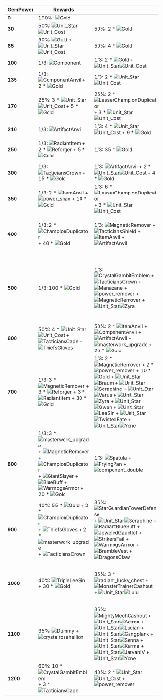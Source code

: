 | **GemPower** | **Rewards**                                                                                                                                                                                                                                                                                                                                                                                                                                                                                                 |                                                                                                                                                                                                                                                                                                                                                                                                                                                                                                                                                                                                                                                                                                                                                                                                                                                                                                                                                                                                                                                                                                                                                                       |                                                                                                                                                                                                                                                                                                                                                                                                                                                                                                                                                                                                                                                                                                                                                                                                                                                                      |                                                                                                                         |                                                                                                                             |
| -            | -                                                                                                                                                                                                                                                                                                                                                                                                                                                                                                           | -                                                                                                                                                                                                                                                                                                                                                                                                                                                                                                                                                                                                                                                                                                                                                                                                                                                                                                                                                                                                                                                                                                                                                                     | -                                                                                                                                                                                                                                                                                                                                                                                                                                                                                                                                                                                                                                                                                                                                                                                                                                                                    | -                                                                                                                       | -                                                                                                                           |
| **0**        | 100%: ![Gold](../../tftspecs/icon/rewards/Gold.png)                                                                                                                                                                                                                                                                                                                                                                                                                                                         |                                                                                                                                                                                                                                                                                                                                                                                                                                                                                                                                                                                                                                                                                                                                                                                                                                                                                                                                                                                                                                                                                                                                                                       |                                                                                                                                                                                                                                                                                                                                                                                                                                                                                                                                                                                                                                                                                                                                                                                                                                                                      |                                                                                                                         |                                                                                                                             |
| **30**       | 50%: ![Unit_Star](../../tftspecs/icon/rewards/Champion_Star_1.png)![Unit_Cost](../../tftspecs/icon/rewards/Champion_Cost_2.png)                                                                                                                                                                                                                                                                                                                                                                             | 50%: 2 * ![Gold](../../tftspecs/icon/rewards/Gold.png)                                                                                                                                                                                                                                                                                                                                                                                                                                                                                                                                                                                                                                                                                                                                                                                                                                                                                                                                                                                                                                                                                                                |                                                                                                                                                                                                                                                                                                                                                                                                                                                                                                                                                                                                                                                                                                                                                                                                                                                                      |                                                                                                                         |                                                                                                                             |
| **65**       | 50%: ![Gold](../../tftspecs/icon/rewards/Gold.png) + ![Unit_Star](../../tftspecs/icon/rewards/Champion_Star_1.png)![Unit_Cost](../../tftspecs/icon/rewards/Champion_Cost_3.png)                                                                                                                                                                                                                                                                                                                             | 50%: 4 * ![Gold](../../tftspecs/icon/rewards/Gold.png)                                                                                                                                                                                                                                                                                                                                                                                                                                                                                                                                                                                                                                                                                                                                                                                                                                                                                                                                                                                                                                                                                                                |                                                                                                                                                                                                                                                                                                                                                                                                                                                                                                                                                                                                                                                                                                                                                                                                                                                                      |                                                                                                                         |                                                                                                                             |
| **100**      | 1/3: ![Component](../../tftspecs/icon/rewards/Component.jpg)                                                                                                                                                                                                                                                                                                                                                                                                                                                | 1/3: 2 * ![Gold](../../tftspecs/icon/rewards/Gold.png) + ![Unit_Star](../../tftspecs/icon/rewards/Champion_Star_2.png)![Unit_Cost](../../tftspecs/icon/rewards/Champion_Cost_2.png)                                                                                                                                                                                                                                                                                                                                                                                                                                                                                                                                                                                                                                                                                                                                                                                                                                                                                                                                                                                   | 1/3: 8 * ![Gold](../../tftspecs/icon/rewards/Gold.png)                                                                                                                                                                                                                                                                                                                                                                                                                                                                                                                                                                                                                                                                                                                                                                                                               |                                                                                                                         |                                                                                                                             |
| **135**      | 1/3: ![ComponentAnvil](../../tftspecs/icon/rewards/ComponentAnvil.png) + 2 * ![Gold](../../tftspecs/icon/rewards/Gold.png)                                                                                                                                                                                                                                                                                                                                                                                  | 1/3: 2 * ![Unit_Star](../../tftspecs/icon/rewards/Champion_Star_2.png)![Unit_Cost](../../tftspecs/icon/rewards/Champion_Cost_2.png)                                                                                                                                                                                                                                                                                                                                                                                                                                                                                                                                                                                                                                                                                                                                                                                                                                                                                                                                                                                                                                   | 1/3: 3 * ![Unit_Star](../../tftspecs/icon/rewards/Champion_Star_1.png)![Unit_Cost](../../tftspecs/icon/rewards/Champion_Cost_3.png) + 2 * ![Gold](../../tftspecs/icon/rewards/Gold.png)                                                                                                                                                                                                                                                                                                                                                                                                                                                                                                                                                                                                                                                                              |                                                                                                                         |                                                                                                                             |
| **170**      | 25%: 3 * ![Unit_Star](../../tftspecs/icon/rewards/Champion_Star_1.png)![Unit_Cost](../../tftspecs/icon/rewards/Champion_Cost_4.png) + 5 * ![Gold](../../tftspecs/icon/rewards/Gold.png)                                                                                                                                                                                                                                                                                                                     | 25%: 2 * ![LesserChampionDuplicator](../../tftspecs/icon/rewards/LesserChampionDuplicator.png) + 3 * ![Unit_Star](../../tftspecs/icon/rewards/Champion_Star_1.png)![Unit_Cost](../../tftspecs/icon/rewards/Champion_Cost_3.png)                                                                                                                                                                                                                                                                                                                                                                                                                                                                                                                                                                                                                                                                                                                                                                                                                                                                                                                                       | 25%: 2 * ![Component](../../tftspecs/icon/rewards/Component.jpg)                                                                                                                                                                                                                                                                                                                                                                                                                                                                                                                                                                                                                                                                                                                                                                                                     | 12.5%: ![Spatula](../../tftitems/icon/set15/Components/Spatula.png) + 2 * ![Gold](../../tftspecs/icon/rewards/Gold.png) | 12.5%: ![FryingPan](../../tftitems/icon/set15/Components/FryingPan.png) + 2 * ![Gold](../../tftspecs/icon/rewards/Gold.png) |
| **210**      | 1/3: ![ArtifactAnvil](../../tftspecs/icon/rewards/ArtifactAnvil.png)                                                                                                                                                                                                                                                                                                                                                                                                                                        | 1/3: 4 * ![Unit_Star](../../tftspecs/icon/rewards/Champion_Star_1.png)![Unit_Cost](../../tftspecs/icon/rewards/Champion_Cost_4.png) + 9 * ![Gold](../../tftspecs/icon/rewards/Gold.png)                                                                                                                                                                                                                                                                                                                                                                                                                                                                                                                                                                                                                                                                                                                                                                                                                                                                                                                                                                               | 1/3: ![ComponentAnvil](../../tftspecs/icon/rewards/ComponentAnvil.png) + ![Spatula](../../tftitems/icon/set15/Components/Spatula.png) + 2 * ![Gold](../../tftspecs/icon/rewards/Gold.png)                                                                                                                                                                                                                                                                                                                                                                                                                                                                                                                                                                                                                                                                            |                                                                                                                         |                                                                                                                             |
| **250**      | 1/3: ![RadiantItem](../../tftspecs/icon/rewards/RadiantItem.png) + 2 * ![Reforger](../../tftspecs/icon/rewards/Reforger.png) + 5 * ![Gold](../../tftspecs/icon/rewards/Gold.png)                                                                                                                                                                                                                                                                                                                            | 1/3: 35 * ![Gold](../../tftspecs/icon/rewards/Gold.png)                                                                                                                                                                                                                                                                                                                                                                                                                                                                                                                                                                                                                                                                                                                                                                                                                                                                                                                                                                                                                                                                                                               | 1/3: ![ChampionDuplicator](../../tftspecs/icon/rewards/ChampionDuplicator.png) + 2 * ![Unit_Star](../../tftspecs/icon/rewards/Champion_Star_1.png)![Unit_Cost](../../tftspecs/icon/rewards/Champion_Cost_4.png) + 15 * ![Gold](../../tftspecs/icon/rewards/Gold.png)                                                                                                                                                                                                                                                                                                                                                                                                                                                                                                                                                                                                 |                                                                                                                         |                                                                                                                             |
| **300**      | 1/3: ![TacticiansCrown](../../tftitems/icon/set15/Crown/ForceofNature.png) + 15 * ![Gold](../../tftspecs/icon/rewards/Gold.png)                                                                                                                                                                                                                                                                                                                                                                             | 1/3: ![ArtifactAnvil](../../tftspecs/icon/rewards/ArtifactAnvil.png) + 2 * ![Unit_Star](../../tftspecs/icon/rewards/Champion_Star_3.png)![Unit_Cost](../../tftspecs/icon/rewards/Champion_Cost_1.png) + 4 * ![Gold](../../tftspecs/icon/rewards/Gold.png)                                                                                                                                                                                                                                                                                                                                                                                                                                                                                                                                                                                                                                                                                                                                                                                                                                                                                                             | 1/3: 3 * ![ItemAnvil](../../tftspecs/icon/rewards/ItemAnvil.png)                                                                                                                                                                                                                                                                                                                                                                                                                                                                                                                                                                                                                                                                                                                                                                                                     |                                                                                                                         |                                                                                                                             |
| **350**      | 1/3: 2 * ![ItemAnvil](../../tftspecs/icon/rewards/ItemAnvil.png) + ![power_snax](../../tftspecs/icon/rewards/Set15_power_snax.png) + 10 * ![Gold](../../tftspecs/icon/rewards/Gold.png)                                                                                                                                                                                                                                                                                                                     | 1/3: 6 * ![LesserChampionDuplicator](../../tftspecs/icon/rewards/LesserChampionDuplicator.png) + 3 * ![Unit_Star](../../tftspecs/icon/rewards/Champion_Star_2.png)![Unit_Cost](../../tftspecs/icon/rewards/Champion_Cost_3.png)                                                                                                                                                                                                                                                                                                                                                                                                                                                                                                                                                                                                                                                                                                                                                                                                                                                                                                                                       | 1/3: 7 * ![Component](../../tftspecs/icon/rewards/Component.jpg)                                                                                                                                                                                                                                                                                                                                                                                                                                                                                                                                                                                                                                                                                                                                                                                                     |                                                                                                                         |                                                                                                                             |
| **400**      | 1/3: 2 * ![ChampionDuplicator](../../tftspecs/icon/rewards/ChampionDuplicator.png) + 40 * ![Gold](../../tftspecs/icon/rewards/Gold.png)                                                                                                                                                                                                                                                                                                                                                                     | 1/3: ![MagneticRemover](../../tftspecs/icon/rewards/MagneticRemover.png) + ![TacticiansShield](../../tftitems/icon/set15/Crown/TacticiansShield.png) + ![ItemAnvil](../../tftspecs/icon/rewards/ItemAnvil.png) + ![ArtifactAnvil](../../tftspecs/icon/rewards/ArtifactAnvil.png)                                                                                                                                                                                                                                                                                                                                                                                                                                                                                                                                                                                                                                                                                                                                                                                                                                                                                      | 1/3: ![Unit_Star](../../tftspecs/icon/rewards/Champion_Star_2.png)![Yuumi](../../tftchampions/icon/set15/Yuumi.jpg) + ![Unit_Star](../../tftspecs/icon/rewards/Champion_Star_2.png)![Leona](../../tftchampions/icon/set15/Leona.jpg) + ![Dawncore](../../tftitems/icon/set15/Artifacts/Dawncore.png) + ![LightshieldCrest](../../tftitems/icon/set15/Artifacts/LightshieldCrest.png) + 2 * ![MagneticRemover](../../tftspecs/icon/rewards/MagneticRemover.png) + ![power_remover](../../tftspecs/icon/rewards/Set15_power_remover.png)                                                                                                                                                                                                                                                                                                                               |                                                                                                                         |                                                                                                                             |
| **500**      | 1/3: 100 * ![Gold](../../tftspecs/icon/rewards/Gold.png)                                                                                                                                                                                                                                                                                                                                                                                                                                                    | 1/3: ![CrystalGambitEmblem](../../tftitems/icon/set15/Emblems/CrystalGambitEmblem.png) + ![TacticiansCrown](../../tftitems/icon/set15/Crown/ForceofNature.png) + ![Manazane](../../tftitems/icon/set15/Artifacts/OrnnItemMuramana.png) + ![power_remover](../../tftspecs/icon/rewards/Set15_power_remover.png) + ![MagneticRemover](../../tftspecs/icon/rewards/MagneticRemover.png) + ![Unit_Star](../../tftspecs/icon/rewards/Champion_Star_2.png)![Zyra](../../tftchampions/icon/set15/Zyra.jpg)                                                                                                                                                                                                                                                                                                                                                                                                                                                                                                                                                                                                                                                                   | 1/3: ![BastionEmblem](../../tftitems/icon/set15/Emblems/BastionEmblem.png) + ![DuelistEmblem](../../tftitems/icon/set15/Emblems/DuelistEmblem.png) + ![EdgelordEmblem](../../tftitems/icon/set15/Emblems/EdgelordEmblem.png) + ![ExecutionerEmblem](../../tftitems/icon/set15/Emblems/ExecutionerEmblem.png) + ![HeavyweightEmblem](../../tftitems/icon/set15/Emblems/HeavyweightEmblem.png) + ![JuggernautEmblem](../../tftitems/icon/set15/Emblems/JuggernautEmblem.png) + ![ProdigyEmblem](../../tftitems/icon/set15/Emblems/ProdigyEmblem.png) + ![ProtectorEmblem](../../tftitems/icon/set15/Emblems/ProtectorEmblemItem.png) + ![SniperEmblem](../../tftitems/icon/set15/Emblems/SniperEmblemItem.png) + ![SorcererEmblem](../../tftitems/icon/set15/Emblems/SorcererEmblem.png) + ![StrategistEmblem](../../tftitems/icon/set15/Emblems/StrategistEmblem.png) |                                                                                                                         |                                                                                                                             |
| **600**      | 50%: 4 * ![Unit_Star](../../tftspecs/icon/rewards/Champion_Star_2.png)![Unit_Cost](../../tftspecs/icon/rewards/Champion_Cost_5.png) + ![TacticiansCape](../../tftitems/icon/set15/Crown/TacticiansCape.png) + ![ThiefsGloves](../../tftitems/icon/set15/Craftable/ThiefsGloves.png)                                                                                                                                                                                                                         | 50%: 2 * ![ItemAnvil](../../tftspecs/icon/rewards/ItemAnvil.png) + ![ComponentAnvil](../../tftspecs/icon/rewards/ComponentAnvil.png) + ![ArtifactAnvil](../../tftspecs/icon/rewards/ArtifactAnvil.png) + ![masterwork_upgrade](../../tftspecs/icon/rewards/masterwork_upgrade.png) + 25 * ![Gold](../../tftspecs/icon/rewards/Gold.png)                                                                                                                                                                                                                                                                                                                                                                                                                                                                                                                                                                                                                                                                                                                                                                                                                               |                                                                                                                                                                                                                                                                                                                                                                                                                                                                                                                                                                                                                                                                                                                                                                                                                                                                      |                                                                                                                         |                                                                                                                             |
| **700**      | 1/3: 3 * ![MagneticRemover](../../tftspecs/icon/rewards/MagneticRemover.png) + 3 * ![Reforger](../../tftspecs/icon/rewards/Reforger.png) + 3 * ![RadiantItem](../../tftspecs/icon/rewards/RadiantItem.png) + 30 * ![Gold](../../tftspecs/icon/rewards/Gold.png)                                                                                                                                                                                                                                             | 1/3: 2 * ![MagneticRemover](../../tftspecs/icon/rewards/MagneticRemover.png) + 2 * ![power_remover](../../tftspecs/icon/rewards/Set15_power_remover.png) + 10 * ![Gold](../../tftspecs/icon/rewards/Gold.png) + ![Unit_Star](../../tftspecs/icon/rewards/Champion_Star_2.png)![Braum](../../tftchampions/icon/set15/Braum.jpg) + ![Unit_Star](../../tftspecs/icon/rewards/Champion_Star_2.png)![Seraphine](../../tftchampions/icon/set15/Seraphine.jpg) + ![Unit_Star](../../tftspecs/icon/rewards/Champion_Star_2.png)![Varus](../../tftchampions/icon/set15/Varus.jpg) + ![Unit_Star](../../tftspecs/icon/rewards/Champion_Star_2.png)![Zyra](../../tftchampions/icon/set15/Zyra.jpg) + ![Unit_Star](../../tftspecs/icon/rewards/Champion_Star_2.png)![Gwen](../../tftchampions/icon/set15/Gwen.jpg) + ![Unit_Star](../../tftspecs/icon/rewards/Champion_Star_2.png)![LeeSin](../../tftchampions/icon/set15/LeeSin.jpg) + ![Unit_Star](../../tftspecs/icon/rewards/Champion_Star_2.png)![TwistedFate](../../tftchampions/icon/set15/TwistedFate.jpg) + ![Unit_Star](../../tftspecs/icon/rewards/Champion_Star_2.png)![Yone](../../tftchampions/icon/set15/Yone.jpg) | 1/3: 3 * ![UnendingDespair](../../tftitems/icon/set15/Artifacts/UnendingDespair.png) + ![Unit_Star](../../tftspecs/icon/rewards/Champion_Star_3.png)![Neeko](../../tftchampions/icon/set15/Neeko.jpg) + ![Unit_Star](../../tftspecs/icon/rewards/Champion_Star_2.png)![Rell](../../tftchampions/icon/set15/Rell.jpg) + ![ProtectorEmblem](../../tftitems/icon/set15/Emblems/ProtectorEmblemItem.png) + ![MagneticRemover](../../tftspecs/icon/rewards/MagneticRemover.png) + ![power_remover](../../tftspecs/icon/rewards/Set15_power_remover.png)                                                                                                                                                                                                                                                                                                                   |                                                                                                                         |                                                                                                                             |
| **800**      | 1/3: 3 * ![masterwork_upgrade](../../tftspecs/icon/rewards/masterwork_upgrade.png) + ![MagneticRemover](../../tftspecs/icon/rewards/MagneticRemover.png) + ![ChampionDuplicator](../../tftspecs/icon/rewards/ChampionDuplicator.png) + ![GiantSlayer](../../tftitems/icon/set15/Craftable/GiantSlayer.png) + ![BlueBuff](../../tftitems/icon/set15/Craftable/BlueSentinel.png) + ![WarmogsArmor](../../tftitems/icon/set15/Craftable/WarmogsArmor.png) + 20 * ![Gold](../../tftspecs/icon/rewards/Gold.png) | 1/3: ![Spatula](../../tftitems/icon/set15/Components/Spatula.png) + ![FryingPan](../../tftitems/icon/set15/Components/FryingPan.png) + ![component_double](../../tftspecs/icon/rewards/component_double.png)                                                                                                                                                                                                                                                                                                                                                                                                                                                                                                                                                                                                                                                                                                                                                                                                                                                                                                                                                          | 1/3: ![Unit_Star](../../tftspecs/icon/rewards/Champion_Star_2.png)![TwistedFate](../../tftchampions/icon/set15/TwistedFate.jpg) + 2 * ![Flickerblades](../../tftitems/icon/set15/Artifacts/Flickerblade.jpg) + ![StatikkShiv](../../tftitems/icon/set15/Artifacts/StatikkShiv.jpg) + ![WarmogsArmor](../../tftitems/icon/set15/Craftable/WarmogsArmor.png) + ![BrambleVest](../../tftitems/icon/set15/Craftable/BrambleVest.png) + ![DragonsClaw](../../tftitems/icon/set15/Craftable/DragonsClaw.png) + ![power_remover](../../tftspecs/icon/rewards/Set15_power_remover.png)                                                                                                                                                                                                                                                                                       |                                                                                                                         |                                                                                                                             |
| **900**      | 40%: 55 * ![Gold](../../tftspecs/icon/rewards/Gold.png) + 2 * ![ChampionDuplicator](../../tftspecs/icon/rewards/ChampionDuplicator.png) + ![ThiefsGloves](../../tftitems/icon/set15/Craftable/ThiefsGloves.png) + 2 * ![masterwork_upgrade](../../tftspecs/icon/rewards/masterwork_upgrade.png) + ![TacticiansCrown](../../tftitems/icon/set15/Crown/ForceofNature.png)                                                                                                                                     | 35%: ![StarGuardianTowerDefense](../../tftspecs/icon/rewards/mystery_item.jpg) + ![Unit_Star](../../tftspecs/icon/rewards/Champion_Star_2.png)![Seraphine](../../tftchampions/icon/set15/Seraphine.jpg) + ![RadiantBlueBuff](../../tftitems/icon/set15/Radiant/RadientBlueBuff.png) + ![JeweledGauntlet](../../tftitems/icon/set15/Craftable/ArcaneGauntlet.png) + ![StrikersFail](../../tftitems/icon/set15/Craftable/Guardbreaker.png) + ![WarmogsArmor](../../tftitems/icon/set15/Craftable/WarmogsArmor.png) + ![BrambleVest](../../tftitems/icon/set15/Craftable/BrambleVest.png) + ![DragonsClaw](../../tftitems/icon/set15/Craftable/DragonsClaw.png)                                                                                                                                                                                                                                                                                                                                                                                                                                                                                                          | 25%: 3 * ![power_snax](../../tftspecs/icon/rewards/Set15_power_snax.png) + 3 * ![RadiantThiefsGloves](../../tftitems/icon/set15/Radiant/RadientThiefsGloves.png) + 40 * ![Gold](../../tftspecs/icon/rewards/Gold.png)                                                                                                                                                                                                                                                                                                                                                                                                                                                                                                                                                                                                                                                |                                                                                                                         |                                                                                                                             |
| **1000**     | 40%: ![TripleLeeSin](../../tftspecs/icon/rewards/mystery_item.jpg) + 30 * ![Gold](../../tftspecs/icon/rewards/Gold.png)                                                                                                                                                                                                                                                                                                                                                                                     | 35%: 3 * ![radiant_lucky_chest](../../tftspecs/icon/rewards/radiant_lucky_chest.png) + ![MonsterTrainerCashout](../../tftspecs/icon/rewards/mystery_item.jpg) + ![Unit_Star](../../tftspecs/icon/rewards/Champion_Star_3.png)![Lulu](../../tftchampions/icon/set15/Lulu.jpg)                                                                                                                                                                                                                                                                                                                                                                                                                                                                                                                                                                                                                                                                                                                                                                                                                                                                                          | 25%: 3 * ![TacticiansShield](../../tftitems/icon/set15/Crown/TacticiansShield.png) + ![Unit_Star](../../tftspecs/icon/rewards/Champion_Star_2.png)![Leona](../../tftchampions/icon/set15/Leona.jpg) + ![Unit_Star](../../tftspecs/icon/rewards/Champion_Star_2.png)![Sett](../../tftchampions/icon/set15/Sett.jpg) + ![Unit_Star](../../tftspecs/icon/rewards/Champion_Star_2.png)![JarvanIV](../../tftchampions/icon/set15/JarvanIV.jpg) + 4 * ![ItemAnvil](../../tftspecs/icon/rewards/ItemAnvil.png) + 20 * ![Reroll](../../tftspecs/icon/rewards/Reroll.png)                                                                                                                                                                                                                                                                                                     |                                                                                                                         |                                                                                                                             |
| **1100**     | 35%: ![Dummy](../../tftspecs/icon/rewards/Dummy.png) + ![crystalrosehellion](../../tftspecs/icon/rewards/Set15_crystalrosehellion.png)                                                                                                                                                                                                                                                                                                                                                                      | 35%: ![MightyMechCashout](../../tftspecs/icon/rewards/mystery_item.jpg) + ![Unit_Star](../../tftspecs/icon/rewards/Champion_Star_2.png)![Aatrox](../../tftchampions/icon/set15/Aatrox.jpg) + ![Unit_Star](../../tftspecs/icon/rewards/Champion_Star_2.png)![Lucian](../../tftchampions/icon/set15/Lucian.jpg) + ![Unit_Star](../../tftspecs/icon/rewards/Champion_Star_2.png)![Gangplank](../../tftchampions/icon/set15/Gangplank.jpg) + ![Unit_Star](../../tftspecs/icon/rewards/Champion_Star_2.png)![Senna](../../tftchampions/icon/set15/Senna.jpg) + ![Unit_Star](../../tftspecs/icon/rewards/Champion_Star_2.png)![Karma](../../tftchampions/icon/set15/Karma.jpg) + ![Unit_Star](../../tftspecs/icon/rewards/Champion_Star_2.png)![JarvanIV](../../tftchampions/icon/set15/JarvanIV.jpg) + ![Unit_Star](../../tftspecs/icon/rewards/Champion_Star_2.png)![Yone](../../tftchampions/icon/set15/Yone.jpg)                                                                                                                                                                                                                                                        | 30%: ![KayleCashout](../../tftspecs/icon/rewards/mystery_item.jpg) + 6 * ![LesserChampionDuplicator](../../tftspecs/icon/rewards/LesserChampionDuplicator.png) + ![power_remover](../../tftspecs/icon/rewards/Set15_power_remover.png) + 20 * ![Gold](../../tftspecs/icon/rewards/Gold.png)                                                                                                                                                                                                                                                                                                                                                                                                                                                                                                                                                                          |                                                                                                                         |                                                                                                                             |
| **1200**     | 60%: 10 * ![CrystalGambitEmblem](../../tftitems/icon/set15/Emblems/CrystalGambitEmblem.png) + 3 * ![TacticiansCape](../../tftitems/icon/set15/Crown/TacticiansCape.png)                                                                                                                                                                                                                                                                                                                                     | 40%: 2 * ![Unit_Star](../../tftspecs/icon/rewards/Champion_Star_3.png)![Unit_Cost](../../tftspecs/icon/rewards/Champion_Cost_5.png) + ![power_remover](../../tftspecs/icon/rewards/Set15_power_remover.png)                                                                                                                                                                                                                                                                                                                                                                                                                                                                                                                                                                                                                                                                                                                                                                                                                                                                                                                                                           |                                                                                                                                                                                                                                                                                                                                                                                                                                                                                                                                                                                                                                                                                                                                                                                                                                                                      |                                                                                                                         |                                                                                                                             |